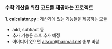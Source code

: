 ### 수학 계산을 위한 코드를 제공하는 프로젝트
**1. calculator.py** : 계산기에 있는 기능들을 제공하는 모듈
- add, subtract 등
- 추가 기능은 추후 추가 예정
- 아이디어 있으면 alsxor@hanmail.net 송부 바람
